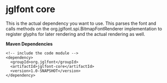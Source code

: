 jglfont core
============

This is the actual dependency you want to use. This parses the font and calls methods on the
org.jglfont.spi.BitmapFontRenderer implementation to register glyphs for later rendering and the actual
rendering as well.

**Maven Dependencies**

    <!-- include the code module -->
    <dependency>
      <groupId>org.jglfont</groupId>
      <artifactId>jglfont-core</artifactId>
      <version>1.0-SNAPSHOT</version>
    </dependency>
